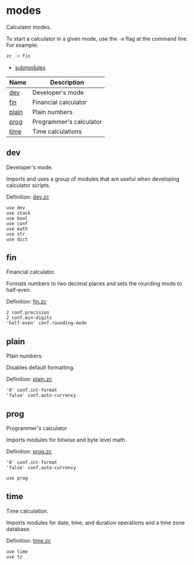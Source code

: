 # modes

Calculator modes.

To start a calculator in a given mode, use the `-m` flag at the command line.
For example:

```bash
zc -m fin
```

* [submodules](zlib-sub.md)

| Name            | Description
|-----------------|------------------
| [dev](#dev)     | Developer's mode
| [fin](#fin)     | Financial calculator
| [plain](#plain) | Plain numbers
| [prog](#prog)   | Programmer's calculator
| [time](#time)   | Time calculations

## dev

Developer's mode.

Imports and uses a group of modules that are useful when developing
calculator scripts.

Definition: [dev.zc](../internal/modes/dev.zc)

```
use dev
use stack
use bool
use conf
use math
use str
use dict
```

## fin

Financial calculator.

Formats numbers to two decimal places and sets the rounding mode to half-even.

Definition: [fin.zc](../internal/modes/fin.zc)

```
2 conf.precision
2 conf.min-digits
'half-even' conf.rounding-mode
```

## plain

Plain numbers.

Disables default formatting.

Definition: [plain.zc](../internal/modes/plain.zc)

```
'0' conf.int-format
'false' conf.auto-currency
```

## prog

Programmer's calculator

Imports modules for bitwise and byte level math.

Definition: [prog.zc](../internal/modes/prog.zc)

```
'0' conf.int-format
'false' conf.auto-currency

use prog
```

## time

Time calculation.

Imports modules for date, time, and duration operations and a time zone
database.

Definition: [time.zc](../internal/modes/time.zc)

```
use time
use tz
```
